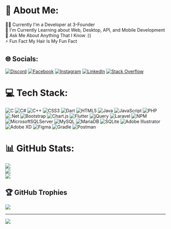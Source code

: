 # 💫 About Me:
👨‍💻 Currently I'm a Developer at 3-Founder<br>🌱 I'm Currently Learning about Web, Desktop, API, and Mobile Development<br>💬 Ask Me About Anything That I Know :))<br>⚡ Fun Fact My Hair Is My Fun Fact<br>


## 🌐 Socials:
[![Discord](https://img.shields.io/badge/Discord-%237289DA.svg?logo=discord&logoColor=white)](https://discord.gg/Asmodeus#3537) [![Facebook](https://img.shields.io/badge/Facebook-%231877F2.svg?logo=Facebook&logoColor=white)](https://facebook.com/profile.php?id=100009762460667) [![Instagram](https://img.shields.io/badge/Instagram-%23E4405F.svg?logo=Instagram&logoColor=white)](https://instagram.com/kodoklompat666) [![LinkedIn](https://img.shields.io/badge/LinkedIn-%230077B5.svg?logo=linkedin&logoColor=white)](https://linkedin.com/in/maulana-malik-ibrahim-7b4539216) [![Stack Overflow](https://img.shields.io/badge/-Stackoverflow-FE7A16?logo=stack-overflow&logoColor=white)](https://stackoverflow.com/users/15392999) 

# 💻 Tech Stack:
![C](https://img.shields.io/badge/c-%2300599C.svg?style=flat&logo=c&logoColor=white) ![C#](https://img.shields.io/badge/c%23-%23239120.svg?style=flat&logo=c-sharp&logoColor=white) ![C++](https://img.shields.io/badge/c++-%2300599C.svg?style=flat&logo=c%2B%2B&logoColor=white) ![CSS3](https://img.shields.io/badge/css3-%231572B6.svg?style=flat&logo=css3&logoColor=white) ![Dart](https://img.shields.io/badge/dart-%230175C2.svg?style=flat&logo=dart&logoColor=white) ![HTML5](https://img.shields.io/badge/html5-%23E34F26.svg?style=flat&logo=html5&logoColor=white) ![Java](https://img.shields.io/badge/java-%23ED8B00.svg?style=flat&logo=java&logoColor=white) ![JavaScript](https://img.shields.io/badge/javascript-%23323330.svg?style=flat&logo=javascript&logoColor=%23F7DF1E) ![PHP](https://img.shields.io/badge/php-%23777BB4.svg?style=flat&logo=php&logoColor=white) ![.Net](https://img.shields.io/badge/.NET-5C2D91?style=flat&logo=.net&logoColor=white) ![Bootstrap](https://img.shields.io/badge/bootstrap-%23563D7C.svg?style=flat&logo=bootstrap&logoColor=white) ![Chart.js](https://img.shields.io/badge/chart.js-F5788D.svg?style=flat&logo=chart.js&logoColor=white) ![Flutter](https://img.shields.io/badge/Flutter-%2302569B.svg?style=flat&logo=Flutter&logoColor=white) ![jQuery](https://img.shields.io/badge/jquery-%230769AD.svg?style=flat&logo=jquery&logoColor=white) ![Laravel](https://img.shields.io/badge/laravel-%23FF2D20.svg?style=flat&logo=laravel&logoColor=white) ![NPM](https://img.shields.io/badge/NPM-%23000000.svg?style=flat&logo=npm&logoColor=white) ![MicrosoftSQLServer](https://img.shields.io/badge/Microsoft%20SQL%20Sever-CC2927?style=flat&logo=microsoft%20sql%20server&logoColor=white) ![MySQL](https://img.shields.io/badge/mysql-%2300f.svg?style=flat&logo=mysql&logoColor=white) ![MariaDB](https://img.shields.io/badge/MariaDB-003545?style=flat&logo=mariadb&logoColor=white) ![SQLite](https://img.shields.io/badge/sqlite-%2307405e.svg?style=flat&logo=sqlite&logoColor=white) ![Adobe Illustrator](https://img.shields.io/badge/adobeillustrator-%23FF9A00.svg?style=flat&logo=adobeillustrator&logoColor=white) ![Adobe XD](https://img.shields.io/badge/Adobe%20XD-470137?style=flat&logo=Adobe%20XD&logoColor=#FF61F6) 	![Figma](https://img.shields.io/badge/figma-%23F24E1E.svg?style=flat&logo=figma&logoColor=white) ![Gradle](https://img.shields.io/badge/Gradle-02303A.svg?style=flat&logo=Gradle&logoColor=white) ![Postman](https://img.shields.io/badge/Postman-FF6C37?style=flat&logo=postman&logoColor=white)
# 📊 GitHub Stats:
![](https://github-readme-stats.vercel.app/api?username=LuciferLovesMe&theme=dracula&hide_border=false&include_all_commits=true&count_private=true)<br/>
![](https://github-readme-streak-stats.herokuapp.com/?user=LuciferLovesMe&theme=dracula&hide_border=false)<br/>
![](https://github-readme-stats.vercel.app/api/top-langs/?username=LuciferLovesMe&theme=dracula&hide_border=false&include_all_commits=true&count_private=true&layout=compact)

## 🏆 GitHub Trophies
![](https://github-profile-trophy.vercel.app/?username=LuciferLovesMe&theme=dracula&no-frame=false&no-bg=false&margin-w=4)

---
[![](https://visitcount.itsvg.in/api?id=LuciferLovesMe&icon=0&color=6)](https://visitcount.itsvg.in)

<!-- Proudly created with GPRM ( https://gprm.itsvg.in ) -->
